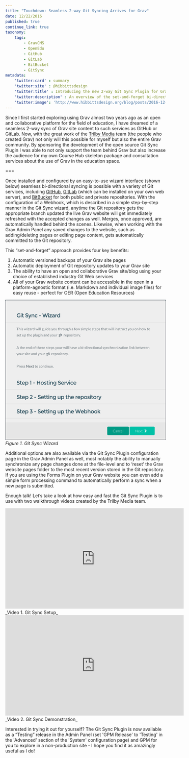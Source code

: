 ```yaml
---
title: "Touchdown: Seamless 2-way Git Syncing Arrives for Grav"
date: 12/22/2016
published: true
continue_link: true
taxonomy:
    tags:
        - GravCMS
        - OpenEdu
        - GitHub
        - GitLab
        - BitBucket
        - GitSync
metadata:
    'twitter:card' : summary
    'twitter:site' : @hibbittsdesign
    'twitter:title' : Introducing the new 2-way Git Sync Plugin for Grav
    'twitter:description' : An overview of the set-and-forget bi-directional Git Sync Plugin for Grav.
    'twitter:image': 'http://www.hibbittsdesign.org/blog/posts/2016-12-22-touchdown-seamless-2-way-syncing-arrives-for-grav/git-sync-wizard.png'
---
```


Since I first started exploring using Grav almost two years ago as an open and collaborative platform for the field of education, I have dreamed of a seamless 2-way sync of Grav site content to such services as GitHub or GitLab. Now, with the great work of the [Trilby Media](http://trilby.media/) team (the people who created Grav) not only will this possible for myself but also the entire Grav community. By sponsoring the development of the open source Git Sync Plugin I was able to not only support the team behind Grav but also increase the audience for my own Course Hub skeleton package and consultation services about the use of Grav in the education space.

===

Once installed and configured by an easy-to-use wizard interface (shown below) seamless bi-directional syncing is possible with a variety of Git services, including [GitHub](http://github.com/), [GitLab](https://about.gitlab.com/) (which can be installed on your own web server), and [BitBucket](https://bitbucket.org/) for both public and private repositories. With the configuration of a Webhook, which is described in a simple step-by-step manner in the Git Sync wizard, anytime the Git repository gets the appropriate branch updated the live Grav website will get immediately refreshed with the accepted changes as well. Merges, once approved, are automatically handled behind the scenes. Likewise, when working with the Grav Admin Panel any saved changes to the website, such as adding/deleting pages or editing page content, gets automatically committed to the Git repository.

This “set-and-forget” approach provides four key benefits:

1. Automatic versioned backups of your Grav site pages
1. Automatic deployment of Git repository updates to your Grav site
1. The ability to have an open and collaborative Grav site/blog using your choice of established industry Git Web services
1. All of your Grav website content can be accessible in the open in a platform-agnostic format (i.e. Markdown and individual image files) for easy reuse - perfect for OER (Open Education Resources)

![Git Sync Wizard](git-sync-wizard.png)  
_Figure 1. Git Sync Wizard_

Additional options are also available via the Git Sync Plugin configuration page in the Grav Admin Panel as well, most notably the ability to manually synchronize any page changes done at the file-level and to ‘reset’ the Grav website pages folder to the most recent version stored in the Git repository. If you are using the Forms Plugin on your Grav website you can even add a simple form processing command to automatically perform a sync when a new page is submitted.

Enough talk! Let’s take a look at how easy and fast the Git Sync Plugin is to use with two walkthrough videos created by the Trilby Media team.

<iframe width="560" height="315" src="https://www.youtube.com/embed/avcGP0FAzB8?list=PLHSdYTtmX-79rR2kHxtgkc6JxAmStJHih" frameborder="0" allowfullscreen></iframe>  
_Video 1. Git Sync Setup_  

<iframe width="560" height="315" src="https://www.youtube.com/embed/3fy78afacyw?list=PLHSdYTtmX-79rR2kHxtgkc6JxAmStJHih" frameborder="0" allowfullscreen></iframe>  
_Video 2. Git Sync Demonstration_  

Interested in trying it out for yourself? The Git Sync Plugin is now available as a “Testing” release in the Admin Panel (set 'GPM Release' to 'Testing' in the 'Advanced' section of the 'System' configuration page) and GPM for you to explore in a non-production site - I hope you find it as amazingly useful as I do!
